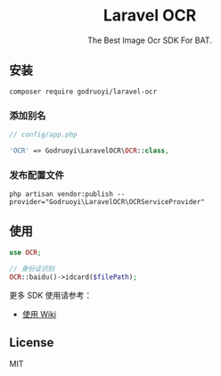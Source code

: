 <h1 align="center"> Laravel OCR </h1>

<p align="center"> The Best Image Ocr SDK For BAT.</p>

## 安装

```shell
composer require godruoyi/laravel-ocr
```

### 添加别名

```php
// config/app.php

'OCR' => Godruoyi\LaravelOCR\OCR::class,
```
### 发布配置文件

```shell
php artisan vendor:publish --provider="Godruoyi\LaravelOCR\OCRServiceProvider"
```

## 使用

```php
use OCR;

// 身份证识别
OCR::baidu()->idcard($filePath);
```

更多 SDK 使用请参考： 

* [使用 Wiki](https://github.com/godruoyi/ocr)

## License

MIT
